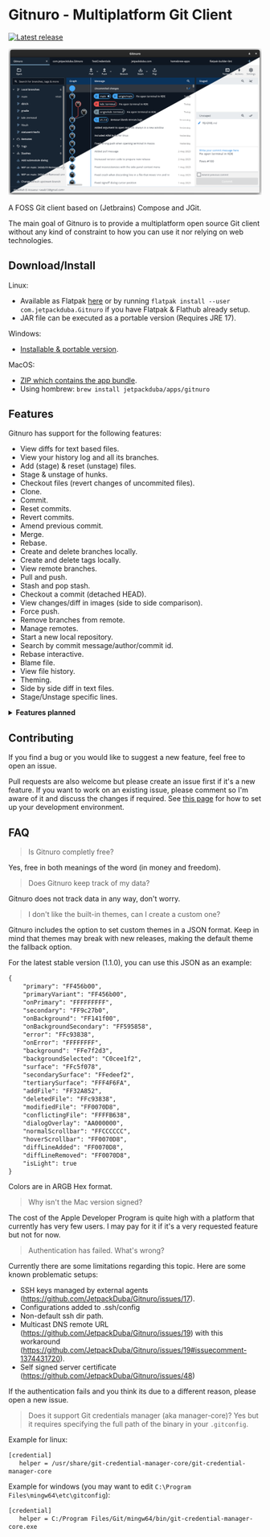 # Gitnuro - Multiplatform Git Client

[![Latest release](https://img.shields.io/github/v/release/JetpackDuba/Gitnuro?color=blue&label=latest%20release)](https://github.com/JetpackDuba/Gitnuro/releases/latest)

![Icon](res/img/cover.png)

A FOSS Git client based on (Jetbrains) Compose and JGit.

The main goal of Gitnuro is to provide a multiplatform open source Git client without any kind of constraint to how you
can use it nor relying on web technologies.

## Download/Install

Linux:

- Available as Flatpak [here](https://beta.flathub.org/apps/details/com.jetpackduba.Gitnuro) or by
  running `flatpak install --user com.jetpackduba.Gitnuro` if you have Flatpak & Flathub already setup.
- JAR file can be executed as a portable version (Requires JRE 17).

Windows:

- [Installable & portable version](https://github.com/JetpackDuba/Gitnuro/releases/latest).

MacOS:

- [ZIP which contains the app bundle](https://github.com/JetpackDuba/Gitnuro/releases/latest).
- Using hombrew: `brew install jetpackduba/apps/gitnuro`

## Features

Gitnuro has support for the following features:

- View diffs for text based files.
- View your history log and all its branches.
- Add (stage) & reset (unstage) files.
- Stage & unstage of hunks.
- Checkout files (revert changes of uncommited files).
- Clone.
- Commit.
- Reset commits.
- Revert commits.
- Amend previous commit.
- Merge.
- Rebase.
- Create and delete branches locally.
- Create and delete tags locally.
- View remote branches.
- Pull and push.
- Stash and pop stash.
- Checkout a commit (detached HEAD).
- View changes/diff in images (side to side comparison).
- Force push.
- Remove branches from remote.
- Manage remotes.
- Start a new local repository.
- Search by commit message/author/commit id.
- Rebase interactive.
- Blame file.
- View file history.
- Theming.
- Side by side diff in text files.
- Stage/Unstage specific lines.

<details>
  <summary><b>Features planned</b></summary>

- Create/Apply patches
- Remove tags from remote.
- View stashes in the log tree.
- Submodules support (planned for 1.2.0).
- Change the tracking of a specific branch.
- Syntax highlighting for diff.
- Various log options like showing the author, filtering by current branch o hide remote branches.
- Customizations settings.

</details>

## Contributing

If you find a bug or you would like to suggest a new feature, feel free to open an issue.

Pull requests are also welcome but please create an issue first if it's a new feature. If you want to work on an
existing issue, please comment so I'm aware of it and discuss the changes if required.
See [this page](DEVELOPMENT.md) for how to set up your development environment.

## FAQ

> Is Gitnuro completly free?

Yes, free in both meanings of the word (in money and freedom).

> Does Gitnuro keep track of my data?

Gitnuro does not track data in any way, don't worry.

> I don't like the built-in themes, can I create a custom one?

Gitnuro includes the option to set custom themes in a JSON format. Keep in mind that themes may break with new releases,
making the default theme the fallback option.

For the latest stable version (1.1.0), you can use this JSON as an example:

```
{
    "primary": "FF456b00",
    "primaryVariant": "FF456b00",
    "onPrimary": "FFFFFFFFF",
    "secondary": "FF9c27b0",
    "onBackground": "FF141f00",
    "onBackgroundSecondary": "FF595858",
    "error": "FFc93838",
    "onError": "FFFFFFFF",
    "background": "FFe7f2d3",
    "backgroundSelected": "C0cee1f2",
    "surface": "FFc5f078",
    "secondarySurface": "FFedeef2",
    "tertiarySurface": "FFF4F6FA",
    "addFile": "FF32A852",
    "deletedFile": "FFc93838",
    "modifiedFile": "FF0070D8",
    "conflictingFile": "FFFFB638",
    "dialogOverlay": "AA000000",
    "normalScrollbar": "FFCCCCCC",
    "hoverScrollbar": "FF0070D8",
    "diffLineAdded": "FF0070D8",
    "diffLineRemoved": "FF0070D8",
    "isLight": true
}
```

Colors are in ARGB Hex format.

> Why isn't the Mac version signed?

The cost of the Apple Developer Program is quite high with a platform that currently has very few users. I may pay for
it if it's a very requested feature but not for now.

> Authentication has failed. What's wrong?

Currently there are some limitations regarding this topic. Here are some known problematic setups:

- SSH keys managed by external agents (https://github.com/JetpackDuba/Gitnuro/issues/17).
- Configurations added to .ssh/config
- Non-default ssh dir path.
- Multicast DNS remote URL (https://github.com/JetpackDuba/Gitnuro/issues/19) with this
  workaround (https://github.com/JetpackDuba/Gitnuro/issues/19#issuecomment-1374431720).
- Self signed server certificate (https://github.com/JetpackDuba/Gitnuro/issues/48)

If the authentication fails and you think its due to a different reason, please open a new issue.


> Does it support Git credentials manager (aka manager-core)?
> Yes but it requires specifying the full path of the binary in your `.gitconfig`.

Example for linux:

```
[credential]
   helper = /usr/share/git-credential-manager-core/git-credential-manager-core
```

Example for windows (you may want to edit `C:\Program Files\mingw64\etc\gitconfig`):

```
[credential]
   helper = C:/Program Files/Git/mingw64/bin/git-credential-manager-core.exe
```
